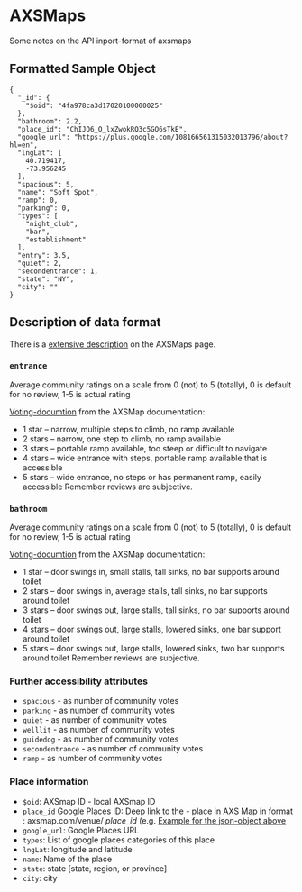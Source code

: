 # AXSMaps
Some notes on the API inport-format of axsmaps

## Formatted Sample Object

    {
      "_id": {
        "$oid": "4fa978ca3d17020100000025"
      },
      "bathroom": 2.2,
      "place_id": "ChIJO6_O_lxZwokRQ3c5GO6sTkE",
      "google_url": "https://plus.google.com/108166561315032013796/about?hl=en",
      "lngLat": [
        40.719417,
        -73.956245
      ],
      "spacious": 5,
      "name": "Soft Spot",
      "ramp": 0,
      "parking": 0,
      "types": [
        "night_club",
        "bar",
        "establishment"
      ],
      "entry": 3.5,
      "quiet": 2,
      "secondentrance": 1,
      "state": "NY",
      "city": ""
    }

## Description of data format
There is a [extensive description](https://www.axsmap.com/faq/) on the AXSMaps page.

### `entrance` 
Average community ratings on a scale from 0 (not) to 5 (totally), 0 is default for no review, 1-5 is actual rating

[Voting-documtion](https://www.axsmap.com/faq/) from the AXSMap documentation:

- 1 star – narrow, multiple steps to climb, no ramp available
- 2 stars – narrow, one step to climb, no ramp available
- 3 stars – portable ramp available, too steep or difficult to navigate
- 4 stars – wide entrance with steps, portable ramp available that is accessible
- 5 stars – wide entrance, no steps or has permanent ramp, easily accessible
Remember reviews are subjective. 


### `bathroom`
Average community ratings on a scale from 0 (not) to 5 (totally), 0 is default for no review, 1-5 is actual rating

[Voting-documtion](https://www.axsmap.com/faq/) from the AXSMap documentation:

- 1 star – door swings in, small stalls, tall sinks, no bar supports around toilet
- 2 stars – door swings in, average stalls, tall sinks, no bar supports around toilet
- 3 stars – door swings out, large stalls, tall sinks, no bar supports around toilet
- 4 stars – door swings out, large stalls, lowered sinks, one bar support around toilet
- 5 stars – door swings out, large stalls, lowered sinks, two bar supports around toilet
Remember reviews are subjective. 

### Further accessibility attributes

- `spacious` - as number of community votes
- `parking` - as number of community votes
- `quiet` - as number of community votes
- `welllit` - as number of community votes
- `guidedog` - as number of community votes 
- `secondentrance` - as number of community votes
- `ramp` - as number of community votes

### Place information

- `$oid`: AXSmap ID - local AXSmap ID
- `place_id` Google Places ID: Deep link to the - place in AXS Map in format : axsmap.com/venue/ *place_id* (e.g. [Example for the json-object above](https://axsmap.com/venue/ChIJO6_O_lxZwokRQ3c5GO6sTkE)
- `google_url`: Google Places URL
- `types`: List of google places categories of this place
- `lngLat`: longitude and latitude
- `name`: Name of the place
- `state`: state [state, region, or province]
- `city`: city
